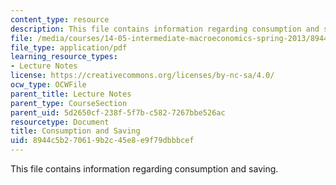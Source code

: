 ```yaml
---
content_type: resource
description: This file contains information regarding consumption and saving.
file: /media/courses/14-05-intermediate-macroeconomics-spring-2013/8944c5b270619b2c45e8e9f79dbbbcef_MIT14_05S13_LecNot_consu.pdf
file_type: application/pdf
learning_resource_types:
- Lecture Notes
license: https://creativecommons.org/licenses/by-nc-sa/4.0/
ocw_type: OCWFile
parent_title: Lecture Notes
parent_type: CourseSection
parent_uid: 5d2650cf-238f-5f7b-c582-7267bbe526ac
resourcetype: Document
title: Consumption and Saving
uid: 8944c5b2-7061-9b2c-45e8-e9f79dbbbcef
---
```

This file contains information regarding consumption and saving.